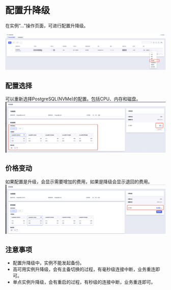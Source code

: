 

# 配置升降级

在实例“...”操作页面，可进行配置升降级。

![image](/images/upgrade/upgrade-01.png)

## 配置选择

可以重新选择PostgreSQL(NVMe)的配置。包括CPU、内存和磁盘。
![image](/images/upgrade/upgrade-02.png)

## 价格变动

如果配置是升级，会显示需要增加的费用，如果是降级会显示退回的费用。
![image](/images/upgrade/upgrade-03.png)

## 注意事项
- 配置升降级中，实例不能发起备份。
- 高可用实例升降级，会有主备切换的过程，有毫秒级连接中断，业务重连即可。
- 单点实例升降级，会有重启的过程，有秒级的连接中断，业务重连即可。

